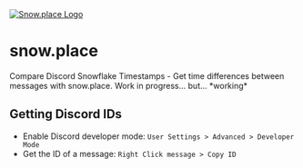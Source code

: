 <div>
    <a href="https://snow.place">
        <img src="https://raw.githubusercontent.com/smuke/snowplace/f45107a12355424c93136341a9fdb16463c3fa1c/src/assets/logo.svg" alt="Snow.place Logo"/>
    </a>
</div>

# snow.place

Compare Discord Snowflake Timestamps - Get time differences between messages with snow.place. Work in progress... but... \*working\*

## Getting Discord IDs

-   Enable Discord developer mode:
    `User Settings > Advanced > Developer Mode`
-   Get the ID of a message:
    `Right Click message > Copy ID`

